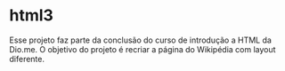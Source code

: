 # html3
Esse projeto faz parte da conclusão do curso de introdução a HTML da Dio.me. O objetivo do projeto é recriar a página do Wikipédia com layout diferente.

